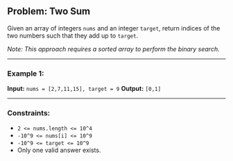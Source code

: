 ## Problem: Two Sum

Given an array of integers `nums` and an integer `target`, return indices of the two numbers such that they add up to `target`.

_Note: This approach requires a sorted array to perform the binary search._

---

### Example 1:

**Input:**
`nums = [2,7,11,15], target = 9`
**Output:**
`[0,1]`

---

### Constraints:

- `2 <= nums.length <= 10^4`
- `-10^9 <= nums[i] <= 10^9`
- `-10^9 <= target <= 10^9`
- Only one valid answer exists.
